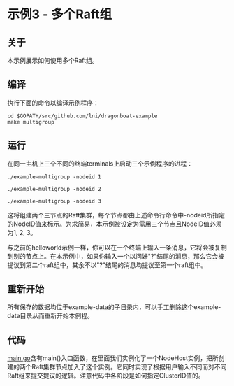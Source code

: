 # 示例3 - 多个Raft组 #

## 关于 ##
本示例展示如何使用多个Raft组。

## 编译 ##
执行下面的命令以编译示例程序：
```
cd $GOPATH/src/github.com/lni/dragonboat-example
make multigroup
```

## 运行 ##
在同一主机上三个不同的终端terminals上启动三个示例程序的进程：

```
./example-multigroup -nodeid 1
```
```
./example-multigroup -nodeid 2
```
```
./example-multigroup -nodeid 3
```
这将组建两个三节点的Raft集群，每个节点都由上述命令行命令中-nodeid所指定的NodeID值来标示。为求简易，本示例被设定为需用三个节点且NodeID值必须为1, 2, 3。

与之前的helloworld示例一样，你可以在一个终端上输入一条消息，它将会被复制到别的节点上。在本示例中，如果你输入一个以问好"?"结尾的消息，那么它会被提议到第二个raft组中，其余不以"?"结尾的消息均提议至第一个raft组中。

## 重新开始 ##
所有保存的数据均位于example-data的子目录内，可以手工删除这个example-data目录从而重新开始本例程。

## 代码 ##
[main.go](main.go)含有main()入口函数，在里面我们实例化了一个NodeHost实例，把所创建的两个Raft集群节点加入了这个实例。它同时实现了根据用户输入不同而对不同Raft组来提交提议的逻辑。注意代码中各阶段是如何指定ClusterID值的。
